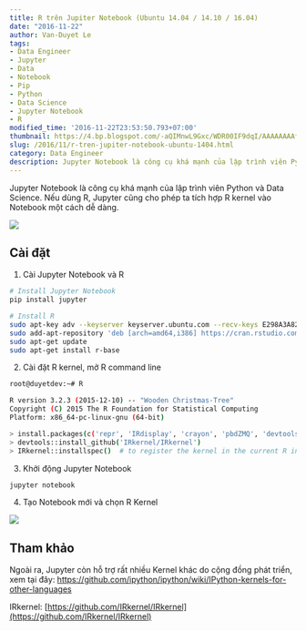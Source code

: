 ```yaml
---
title: R trên Jupiter Notebook (Ubuntu 14.04 / 14.10 / 16.04)
date: "2016-11-22"
author: Van-Duyet Le
tags:
- Data Engineer
- Jupyter
- Data
- Notebook
- Pip
- Python
- Data Science
- Jupyter Notebook
- R
modified_time: '2016-11-22T23:53:50.793+07:00'
thumbnail: https://4.bp.blogspot.com/-aQIMnwL9Gxc/WDR00IF9dqI/AAAAAAAAf9w/ZvplzJNUtI8vjWh2nF8_kVJZoYF3fHF9QCLcB/s1600/Screenshot%2Bfrom%2B2016-11-22%2B23-39-25.png
slug: /2016/11/r-tren-jupiter-notebook-ubuntu-1404.html
category: Data Engineer
description: Jupyter Notebook là công cụ khá mạnh của lập trình viên Python và Data Science. Nếu dùng R, Jupyter cũng cho phép ta tích hợp R kernel vào Notebook một cách dễ dàng.
---
```


Jupyter Notebook là công cụ khá mạnh của lập trình viên Python và Data Science. Nếu dùng R, Jupyter cũng cho phép ta tích hợp R kernel vào Notebook một cách dễ dàng.

![](https://4.bp.blogspot.com/-aQIMnwL9Gxc/WDR00IF9dqI/AAAAAAAAf9w/ZvplzJNUtI8vjWh2nF8_kVJZoYF3fHF9QCLcB/s1600/Screenshot%2Bfrom%2B2016-11-22%2B23-39-25.png)

## Cài đặt

1. Cài Jupyter Notebook và R

```bash
# Install Jupyter Notebook 
pip install jupyter

# Install R
sudo apt-key adv --keyserver keyserver.ubuntu.com --recv-keys E298A3A825C0D65DFD57CBB651716619E084DAB9
sudo add-apt-repository 'deb [arch=amd64,i386] https://cran.rstudio.com/bin/linux/ubuntu xenial/'
sudo apt-get update
sudo apt-get install r-base
```

2. Cài đặt R kernel, mở R command line

```bash
root@duyetdev:~# R

R version 3.2.3 (2015-12-10) -- "Wooden Christmas-Tree"
Copyright (C) 2015 The R Foundation for Statistical Computing
Platform: x86_64-pc-linux-gnu (64-bit)

> install.packages(c('repr', 'IRdisplay', 'crayon', 'pbdZMQ', 'devtools'))
> devtools::install_github('IRkernel/IRkernel')
> IRkernel::installspec()  # to register the kernel in the current R installation

```

3. Khởi động Jupyter Notebook   

```bash
jupyter notebook 
```

4. Tạo Notebook mới và chọn R Kernel   

![](https://1.bp.blogspot.com/-msKKn9TC3QM/WDR3Z66_pXI/AAAAAAAAf98/pxS7bxjnjOIKszldYK4vh8ZUH2Q8kui2QCK4B/s1600/kernel-select.png)

## Tham khảo 


Ngoài ra, Jupyter còn hỗ trợ rất nhiều Kernel khác do cộng đồng phát triển, xem tại đây: [https://github.com/ipython/ipython/wiki/IPython-kernels-for-other-languages ](https://github.com/ipython/ipython/wiki/IPython-kernels-for-other-languages)

IRkernel: [https://github.com/IRkernel/IRkernel](https://github.com/IRkernel/IRkernel)
